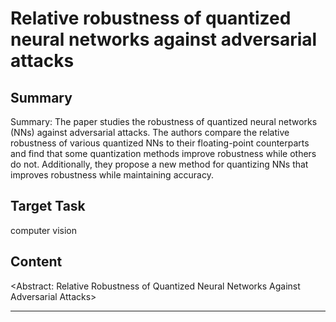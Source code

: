 # Relative robustness of quantized neural networks against adversarial attacks

## Summary

Summary: The paper studies the robustness of quantized neural networks (NNs) against adversarial attacks. The authors compare the relative robustness of various quantized NNs to their floating-point counterparts and find that some quantization methods improve robustness while others do not. Additionally, they propose a new method for quantizing NNs that improves robustness while maintaining accuracy.


## Target Task

computer vision

## Content

<Abstract: Relative Robustness of Quantized Neural Networks Against Adversarial Attacks>



---

